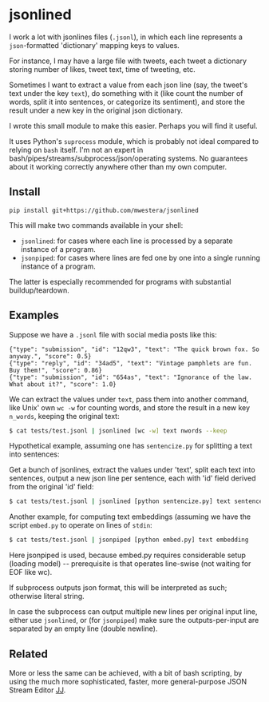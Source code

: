 # jsonlined #

I work a lot with jsonlines files (`.jsonl`), in which each line represents a `json`-formatted 'dictionary' mapping keys to values.

For instance, I may have a large file with tweets, each tweet a dictionary storing number of likes, tweet text, time of tweeting, etc.

Sometimes I want to extract a value from each json line (say, the tweet's text under the key `text`), do something with it 
(like count the number of words, split it into sentences, or categorize its sentiment), and store the result under a new
key in the original json dictionary.

I wrote this small module to make this easier. Perhaps you will find it useful. 

It uses Python's `suprocess` module, which is probably not ideal compared to relying on `bash` itself. I'm not an expert in bash/pipes/streams/subprocess/json/operating systems. No guarantees about it working correctly anywhere other than my own computer.



## Install ##

`pip install git+https://github.com/mwestera/jsonlined`

This will make two commands available in your shell:

- `jsonlined`: for cases where each line is processed by a separate instance of a program.
- `jsonpiped`: for cases where lines are fed one by one into a single running instance of a program.

The latter is especially recommended for programs with substantial buildup/teardown.


## Examples ##

Suppose we have a `.jsonl` file with social media posts like this:

```
{"type": "submission", "id": "12qw3", "text": "The quick brown fox. So anyway.", "score": 0.5}
{"type": "reply", "id": "34ad5", "text": "Vintage pamphlets are fun. Buy them!", "score": 0.86}
{"type": "submission", "id": "654as", "text": "Ignorance of the law. What about it?", "score": 1.0}
```

We can extract the values under `text`, pass them into another command, like Unix' own `wc -w` for counting words, and store the 
result in a new key `n_words`, keeping the original text:

```bash
$ cat tests/test.jsonl | jsonlined [wc -w] text nwords --keep
```

Hypothetical example, assuming one has `sentencize.py` for splitting a text into sentences:
 
Get a bunch of jsonlines, extract the values under 'text', split each text into sentences, output a new json line per sentence, each with 'id' field derived from the original 'id' field:

```bash
$ cat tests/test.jsonl | jsonlined [python sentencize.py] text sentence --id id 
```

Another example, for computing text embeddings (assuming we have the script `embed.py` to operate on lines of `stdin`:

```bash
$ cat tests/test.jsonl | jsonpiped [python embed.py] text embedding
```

Here jsonpiped is used, because embed.py requires considerable setup (loading model) -- prerequisite is that operates line-swise (not waiting for EOF like wc). 

If subprocess outputs json format, this will be interpreted as such; otherwise literal string.

In case the subprocess can output multiple new lines per original input line, either use `jsonlined`, or (for `jsonpiped`) make sure the outputs-per-input are separated by an empty line (double newline).


## Related ##

More or less the same can be achieved, with a bit of bash scripting, by using the much more sophisticated, faster, more general-purpose JSON Stream Editor [JJ](https://github.com/tidwall/jj).